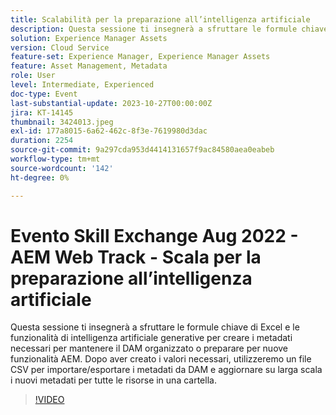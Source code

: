 ```yaml
---
title: Scalabilità per la preparazione all’intelligenza artificiale
description: Questa sessione ti insegnerà a sfruttare le formule chiave di Excel e le funzionalità di intelligenza artificiale generative per creare i metadati necessari per mantenere il DAM organizzato o preparare per nuove funzionalità AEM. Dopo aver creato i valori necessari, utilizzeremo un file CSV per importare/esportare i metadati da DAM e aggiornare su larga scala i nuovi metadati per tutte le risorse in una cartella.
solution: Experience Manager Assets
version: Cloud Service
feature-set: Experience Manager, Experience Manager Assets
feature: Asset Management, Metadata
role: User
level: Intermediate, Experienced
doc-type: Event
last-substantial-update: 2023-10-27T00:00:00Z
jira: KT-14145
thumbnail: 3424013.jpeg
exl-id: 177a8015-6a62-462c-8f3e-7619980d3dac
duration: 2254
source-git-commit: 9a297cda953d4414131657f9ac84580aea0eabeb
workflow-type: tm+mt
source-wordcount: '142'
ht-degree: 0%

---
```


# Evento Skill Exchange Aug 2022 - AEM Web Track - Scala per la preparazione all’intelligenza artificiale

Questa sessione ti insegnerà a sfruttare le formule chiave di Excel e le funzionalità di intelligenza artificiale generative per creare i metadati necessari per mantenere il DAM organizzato o preparare per nuove funzionalità AEM. Dopo aver creato i valori necessari, utilizzeremo un file CSV per importare/esportare i metadati da DAM e aggiornare su larga scala i nuovi metadati per tutte le risorse in una cartella.

>[!VIDEO](https://video.tv.adobe.com/v/3424013/?learn=on)
